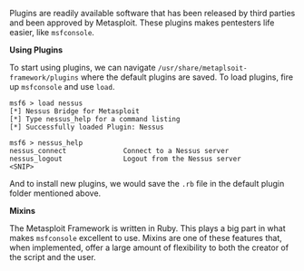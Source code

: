 Plugins are readily available software that has been released by third parties and been approved by Metasploit. These plugins makes pentesters life easier, like `msfconsole`. 

**Using Plugins**

To start using plugins, we can navigate `/usr/share/metaplsoit-framework/plugins` where the default plugins are saved. To load plugins, fire up `msfconsole` and use `load`.

```shell
msf6 > load nessus
[*] Nessus Bridge for Metasploit
[*] Type nessus_help for a command listing
[*] Successfully loaded Plugin: Nessus

msf6 > nessus_help
nessus_connect              Connect to a Nessus server
nessus_logout               Logout from the Nessus server
<SNIP>
```

And to install new plugins, we would save the `.rb` file in the default plugin folder mentioned above. 

**Mixins**

The Metasploit Framework is written in Ruby. This plays a big part in what makes `msfconsole` excellent to use. Mixins are one of these features that, when implemented, offer a large amount of flexibility to both the creator of the script and the user.